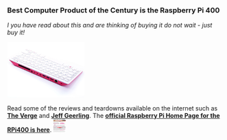 ### Best Computer Product of the Century is the Raspberry Pi 400

*I you have read about this and are thinking of buying it do not wait - just buy it!*

<img src="images/image2.jpeg" width="180" /> 

Read some of the reviews and teardowns available on the internet such as [**The Verge**](https://www.theverge.com/2020/11/2/21542278/raspberry-pi-400-keyboard-computer-arm-release-date-news-features) and [**Jeff Geerling**](https://www.jeffgeerling.com/blog/2020/raspberry-pi-400-teardown-and-review). The [**official Raspberry Pi Home Page for the RPi400 is here**](https://www.raspberrypi.org/products/raspberry-pi-400/). <img src="images/RPi400TheVergeReview.png" width="30" height="30"/>  

